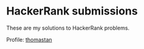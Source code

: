 # HackerRank submissions

These are my solutions to HackerRank problems.

Profile: [thomastan](http://hackerrank.com/thomastan)
